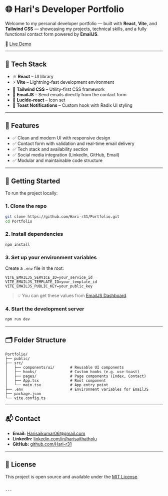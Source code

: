
# 🌐 Hari's Developer Portfolio

Welcome to my personal developer portfolio — built with **React**, **Vite**, and **Tailwind CSS** — showcasing my projects, technical skills, and a fully functional contact form powered by **EmailJS**.

🔗 [Live Demo](https://hari-r31.github.io/Portfolio/)

---

## 🧰 Tech Stack

- ⚛️ **React** – UI library
- ⚡ **Vite** – Lightning-fast development environment
- 🎨 **Tailwind CSS** – Utility-first CSS framework
- 📩 **EmailJS** – Send emails directly from the contact form
- 🧠 **Lucide-react** – Icon set
- 🔔 **Toast Notifications** – Custom hook with Radix UI styling

---

## 📸 Features

- ✅ Clean and modern UI with responsive design
- ✅ Contact form with validation and real-time email delivery
- ✅ Tech stack and availability section
- ✅ Social media integration (LinkedIn, GitHub, Email)
- ✅ Modular and maintainable code structure

---

## 🚀 Getting Started

To run the project locally:

### 1. Clone the repo

```bash
git clone https://github.com/Hari-r31/Portfolio.git
cd Portfolio
````

### 2. Install dependencies

```bash
npm install
```

### 3. Set up your environment variables

Create a `.env` file in the root:

```env
VITE_EMAILJS_SERVICE_ID=your_service_id
VITE_EMAILJS_TEMPLATE_ID=your_template_id
VITE_EMAILJS_PUBLIC_KEY=your_public_key
```

> 💡 You can get these values from [EmailJS Dashboard](https://dashboard.emailjs.com/).

### 4. Start the development server

```bash
npm run dev
```

---

## 🗂️ Folder Structure

```
Portfolio/
├── public/
├── src/
│   ├── components/ui/       # Reusable UI components
│   ├── hooks/               # Custom hooks (e.g. use-toast)
│   ├── pages/               # Page components (Index, Contact)
│   ├── App.tsx              # Root component
│   └── main.tsx             # App entry point
├── .env                     # Environment variables for EmailJS
├── package.json
└── vite.config.ts
```

---

## 📬 Contact

* **Email:** [Harisaikumar06@gmail.com](mailto:Harisaikumar06@gmail.com)
* **LinkedIn:** [linkedin.com/in/harisaithatholu](https://www.linkedin.com/in/harisaithatholu/)
* **GitHub:** [github.com/Hari-r31](https://github.com/Hari-r31)

---

## 🪪 License

This project is open source and available under the [MIT License](LICENSE).

````

---